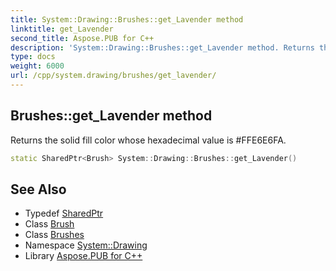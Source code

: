 ```yaml
---
title: System::Drawing::Brushes::get_Lavender method
linktitle: get_Lavender
second_title: Aspose.PUB for C++
description: 'System::Drawing::Brushes::get_Lavender method. Returns the solid fill color whose hexadecimal value is #FFE6E6FA in C++.'
type: docs
weight: 6000
url: /cpp/system.drawing/brushes/get_lavender/
---
```

## Brushes::get_Lavender method


Returns the solid fill color whose hexadecimal value is #FFE6E6FA.

```cpp
static SharedPtr<Brush> System::Drawing::Brushes::get_Lavender()
```

## See Also

* Typedef [SharedPtr](../../../system/sharedptr/)
* Class [Brush](../../brush/)
* Class [Brushes](../)
* Namespace [System::Drawing](../../)
* Library [Aspose.PUB for C++](../../../)
